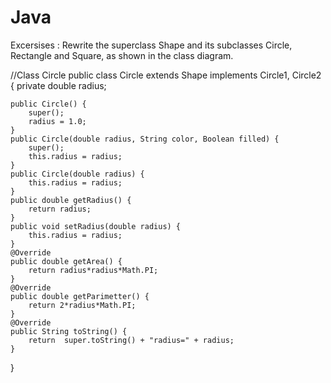 # Java
Excersises : Rewrite the superclass Shape and its subclasses Circle, Rectangle and Square, as shown in the class
diagram.

//Class Circle
public class Circle extends Shape implements Circle1, Circle2 {
    private double radius;

    public Circle() {
        super();
        radius = 1.0;
    }
    public Circle(double radius, String color, Boolean filled) {
        super();
        this.radius = radius;
    }
    public Circle(double radius) {
        this.radius = radius;
    }
    public double getRadius() {
        return radius;
    }
    public void setRadius(double radius) {
        this.radius = radius;
    }
    @Override
    public double getArea() {
        return radius*radius*Math.PI;
    }
    @Override
    public double getParimetter() {
        return 2*radius*Math.PI;
    }
    @Override
    public String toString() {
        return  super.toString() + "radius=" + radius;
    }
}
